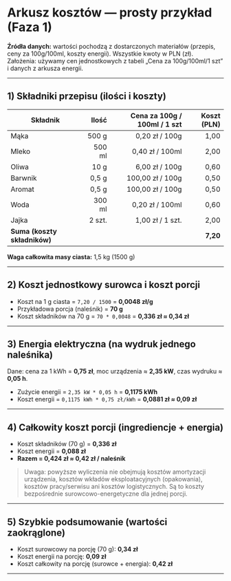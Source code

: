 # Arkusz kosztów — prosty przykład (Faza 1)

**Źródła danych:** wartości pochodzą z dostarczonych materiałów (przepis, ceny za 100g/100ml, koszty energii). Wszystkie kwoty w PLN (zł).
Założenia: używamy cen jednostkowych z tabeli „Cena za 100g/100ml/1 szt” i danych z arkusza energii.

---



## 1) Składniki przepisu (ilości i koszty)

| Składnik | Ilość | Cena za 100g / 100ml / 1 szt | Koszt (PLN) |
|---|---:|---:|---:|
| Mąka | 500 g | 0,20 zł / 100g | 1,00 |
| Mleko | 500 ml | 0,40 zł / 100ml | 2,00 |
| Oliwa | 10 g | 6,00 zł / 100g | 0,60 |
| Barwnik | 0,5 g | 100,00 zł / 100g | 0,50 |
| Aromat | 0,5 g | 100,00 zł / 100g | 0,50 |
| Woda | 300 ml | 0,20 zł / 100ml | 0,60 |
| Jajka | 2 szt. | 1,00 zł / 1 szt. | 2,00 |
| **Suma (koszty składników)** | | | **7,20** |

**Waga całkowita masy ciasta:** 1,5 kg (1500 g)

---

## 2) Koszt jednostkowy surowca i koszt porcji

- Koszt na 1 g ciasta = `7,20 / 1500` = **0,0048 zł/g**  
- Przykładowa porcja (naleśnik) = **70 g**  
- Koszt składników na 70 g = `70 * 0,0048` = **0,336 zł ≈ 0,34 zł**

---

## 3) Energia elektryczna (na wydruk jednego naleśnika)

Dane: cena za 1 kWh = **0,75 zł**, moc urządzenia ≈ **2,35 kW**, czas wydruku ≈ **0,05 h**.

- Zużycie energii = `2,35 kW * 0,05 h` = **0,1175 kWh**  
- Koszt energii = `0,1175 kWh * 0,75 zł/kWh` = **0,0881 zł ≈ 0,09 zł**

---

## 4) Całkowity koszt porcji (ingrediencje + energia)

- Koszt składników (70 g) = **0,336 zł**
- Koszt energii = **0,088 zł**
- **Razem = 0,424 zł ≈ 0,42 zł / naleśnik**

> Uwaga: powyższe wyliczenia nie obejmują kosztów amortyzacji urządzenia, kosztów wkładów eksploatacyjnych (opakowania), kosztów pracy/serwisu ani kosztów logistycznych. Są to koszty bezpośrednie surowcowo-energetyczne dla jednej porcji.

---

## 5) Szybkie podsumowanie (wartości zaokrąglone)
- Koszt surowcowy na porcję (70 g): **0,34 zł**
- Koszt energii na porcję: **0,09 zł**
- Koszt całkowity na porcję (surowce + energia): **0,42 zł**

---
